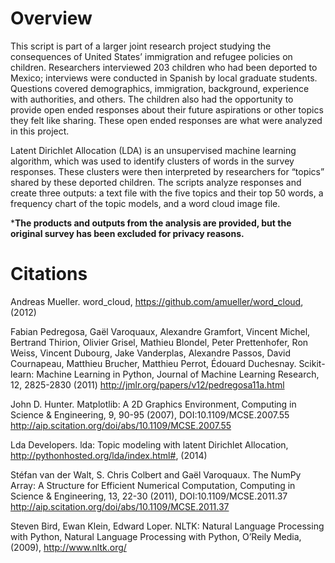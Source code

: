 # Overview

This script is part of a larger joint research project studying the consequences of United States’ immigration and refugee policies on children. Researchers interviewed 203 children who had been deported to Mexico; interviews were conducted in Spanish by local graduate students. Questions covered demographics, immigration, background, experience with authorities, and others. The children also had the opportunity to provide open ended responses about their future aspirations or other topics they felt like sharing. These open ended responses are what were analyzed in this project. 

Latent Dirichlet Allocation (LDA) is an unsupervised machine learning algorithm, which was used to identify clusters of words in the survey responses. These clusters were then interpreted by researchers for “topics” shared by these deported children. The scripts analyze responses and create three outputs: a text file with the five topics and their top 50 words, a frequency chart of the topic models, and a word cloud image file.

***The products and outputs from the analysis are provided, but the original survey has been excluded for privacy reasons.**

# Citations

Andreas Mueller. word_cloud, https://github.com/amueller/word_cloud, (2012)

Fabian Pedregosa, Gaël Varoquaux, Alexandre Gramfort, Vincent Michel, Bertrand Thirion, Olivier Grisel, Mathieu Blondel, Peter Prettenhofer, Ron Weiss, Vincent Dubourg, Jake Vanderplas, Alexandre Passos, David Cournapeau, Matthieu Brucher, Matthieu Perrot, Édouard Duchesnay. Scikit-learn: Machine Learning in Python, Journal of Machine Learning Research, 12, 2825-2830 (2011) http://jmlr.org/papers/v12/pedregosa11a.html

John D. Hunter. Matplotlib: A 2D Graphics Environment, Computing in Science & Engineering, 9, 90-95 (2007), DOI:10.1109/MCSE.2007.55 http://aip.scitation.org/doi/abs/10.1109/MCSE.2007.55

Lda Developers. lda: Topic modeling with latent Dirichlet Allocation, http://pythonhosted.org/lda/index.html#, (2014) 

Stéfan van der Walt, S. Chris Colbert and Gaël Varoquaux. The NumPy Array: A Structure for Efficient Numerical Computation, Computing in Science & Engineering, 13, 22-30 (2011), DOI:10.1109/MCSE.2011.37 http://aip.scitation.org/doi/abs/10.1109/MCSE.2011.37

Steven Bird, Ewan Klein, Edward Loper. NLTK: Natural Language Processing with Python, Natural Language Processing with Python, O’Reily Media, (2009), http://www.nltk.org/ 
